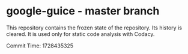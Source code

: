 # google-guice - master branch

This repository contains the frozen state of the repository.
Its history is cleared. It is used only for static code
analysis with Codacy.

Commit Time: 1728435325